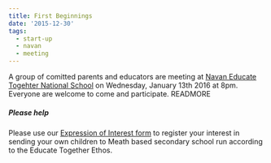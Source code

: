 ```yaml
---
title: First Beginnings
date: '2015-12-30'
tags:
  - start-up
  - navan
  - meeting
---
```



A group of comitted parents and educators are meeting at [Navan Educate Togehter National School](https://www.facebook.com/Navan-Educate-Together-National-School-301423826612/) on Wednesday, January 13th 2016 at 8pm. Everyone are welcome to come and participate. READMORE

##### Please help
Please use our [Expression of Interest form](http://form.jotformeu.com/52912423741350) to register your interest in sending your own children to Meath based secondary school run according to the Educate Together Ethos.

